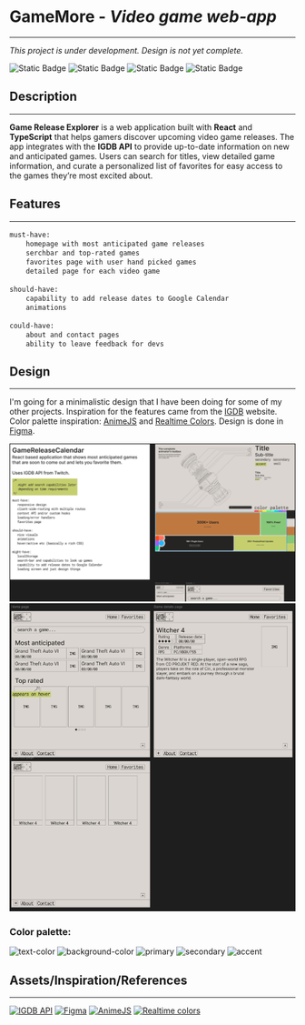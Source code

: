 # GameMore - _Video game web-app_

---

_This project is under development. Design is not yet complete._

![Static Badge](https://img.shields.io/badge/React-252423?logo=react)
![Static Badge](https://img.shields.io/badge/TypeScript-252423?logo=typescript)
![Static Badge](https://img.shields.io/badge/Prettier-252423?logo=prettier)
![Static Badge](https://img.shields.io/badge/React%2FRouter%2FDom-252423?logo=reactrouter)

## Description

---

**Game Release Explorer** is a web application built with **React** and **TypeScript** that helps gamers discover
upcoming video game releases. The app integrates with the **IGDB API** to provide up-to-date information on new and
anticipated games. Users can search for titles, view detailed game information, and curate a personalized
list of favorites for easy access to the games they’re most excited about.

## Features

---

```
must-have:
    homepage with most anticipated game releases
    serchbar and top-rated games
    favorites page with user hand picked games
    detailed page for each video game

should-have:
    capability to add release dates to Google Calendar
    animations

could-have:
    about and contact pages
    ability to leave feedback for devs

```

## Design

---

I'm going for a minimalistic design that I have been doing for some of my other projects. Inspiration for the
features came from the [IGDB](https://www.igdb.com/) website. Color palette inspiration:
[AnimeJS](https://animejs.com/) and [Realtime Colors](https://www.realtimecolors.com/).
Design is done in [Figma](https://www.figma.com/).

![Figma snippet](assets/Figma.png)
![Figma snippet](assets/Figma%202.png)

### Color palette:

![text-color](https://placehold.co/40x40/252423/252423.png)
![background-color](https://placehold.co/40x40/DAD5D0/DAD5D0.png)
![primary](https://placehold.co/40x40/BF7940/BF7940.png)
![secondary](https://placehold.co/40x40/86C879/86C879.png)
![accent](https://placehold.co/40x40/C5CF6E/C5CF6E.png)

## Assets/Inspiration/References

---

[![IGDB API](https://img.shields.io/badge/IGDB-252423?logo=igdb)](https://api-docs.igdb.com/)
[![Figma](https://img.shields.io/badge/Figma-252423?logo=figma)](https://www.figma.com/)
[![AnimeJS](https://img.shields.io/badge/AnimeJS-252423)](https://animejs.com/)
[![Realtime colors](https://img.shields.io/badge/Realtime_Colors-252423)](https://www.realtimecolors.com/)
